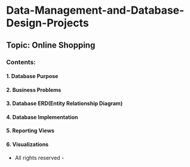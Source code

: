 # Data-Management-and-Database-Design-Projects

## Topic: Online Shopping

### Contents:
#### 1. Database Purpose
#### 2. Business Problems
#### 3. Database ERD(Entity Relationship Diagram)
#### 4. Database Implementation
#### 5. Reporting Views
#### 6. Visualizations





- All rights reserved - 
